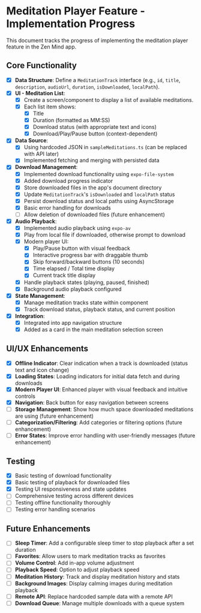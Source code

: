 # Meditation Player Feature - Implementation Progress

This document tracks the progress of implementing the meditation player feature in the Zen Mind app.

## Core Functionality

-   [x] **Data Structure**: Define a `MeditationTrack` interface (e.g., `id`, `title`, `description`, `audioUrl`, `duration`, `isDownloaded`, `localPath`).
-   [x] **UI - Meditation List**:
    -   [x] Create a screen/component to display a list of available meditations.
    -   [x] Each list item shows:
        -   [x] Title
        -   [x] Duration (formatted as MM:SS)
        -   [x] Download status (with appropriate text and icons)
        -   [x] Download/Play/Pause button (context-dependent)
-   [x] **Data Source**:
    -   [x] Using hardcoded JSON in `sampleMeditations.ts` (can be replaced with API later)
    -   [x] Implemented fetching and merging with persisted data
-   [x] **Download Management**:
    -   [x] Implemented download functionality using `expo-file-system`
    -   [x] Added download progress indicator
    -   [x] Store downloaded files in the app's document directory
    -   [x] Update `MeditationTrack`'s `isDownloaded` and `localPath` status
    -   [x] Persist download status and local paths using AsyncStorage
    -   [x] Basic error handling for downloads
    -   [ ] Allow deletion of downloaded files (future enhancement)
-   [x] **Audio Playback**:
    -   [x] Implemented audio playback using `expo-av`
    -   [x] Play from local file if downloaded, otherwise prompt to download
    -   [x] Modern player UI:
        -   [x] Play/Pause button with visual feedback
        -   [x] Interactive progress bar with draggable thumb
        -   [x] Skip forward/backward buttons (10 seconds)
        -   [x] Time elapsed / Total time display
        -   [x] Current track title display
    -   [x] Handle playback states (playing, paused, finished)
    -   [x] Background audio playback configured
-   [x] **State Management**:
    -   [x] Manage meditation tracks state within component
    -   [x] Track download status, playback status, and current position
-   [x] **Integration**:
    -   [x] Integrated into app navigation structure
    -   [x] Added as a card in the main meditation selection screen

## UI/UX Enhancements

-   [x] **Offline Indicator**: Clear indication when a track is downloaded (status text and icon change)
-   [x] **Loading States**: Loading indicators for initial data fetch and during downloads
-   [x] **Modern Player UI**: Enhanced player with visual feedback and intuitive controls
-   [x] **Navigation**: Back button for easy navigation between screens
-   [ ] **Storage Management**: Show how much space downloaded meditations are using (future enhancement)
-   [ ] **Categorization/Filtering**: Add categories or filtering options (future enhancement)
-   [ ] **Error States**: Improve error handling with user-friendly messages (future enhancement)

## Testing

-   [x] Basic testing of download functionality
-   [x] Basic testing of playback for downloaded files
-   [x] Testing UI responsiveness and state updates
-   [ ] Comprehensive testing across different devices
-   [ ] Testing offline functionality thoroughly
-   [ ] Testing error handling scenarios

## Future Enhancements

-   [ ] **Sleep Timer**: Add a configurable sleep timer to stop playback after a set duration
-   [ ] **Favorites**: Allow users to mark meditation tracks as favorites
-   [ ] **Volume Control**: Add in-app volume adjustment
-   [ ] **Playback Speed**: Option to adjust playback speed
-   [ ] **Meditation History**: Track and display meditation history and stats
-   [ ] **Background Images**: Display calming images during meditation playback
-   [ ] **Remote API**: Replace hardcoded sample data with a remote API
-   [ ] **Download Queue**: Manage multiple downloads with a queue system
